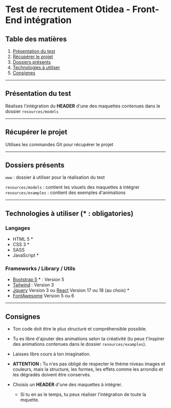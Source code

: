 # Test de recrutement Otidea - Front-End intégration

## Table des matières
1. [Présentation du test](#presentation-du-test)
2. [Récupérer le projet](#recuperer-le-projet)
3. [Dossiers présents](#dossiers-presents)
4. [Technologies à utiliser](#a-utiliser)
5. [Consignes](#consignes)

***

## Présentation du test
<a name="presentation-du-test"></a>
Réalises l'intégration du **HEADER** d'une des maquettes contenues dans le dossier `resources/models`

***

## Récupérer le projet
<a name="recuperer-le-projet"></a>
Utilises les commandes Git pour récupérer le projet

***

## Dossiers présents
<a name="dossiers-presents"></a>
`www` : dossier à utiliser pour la réalisation du test

`resources/models` : contient les visuels des maquettes à intégrer
`resources/examples` : contient des exemples d'animations

***

## Technologies à utiliser (* : obligatories)
<a name="a-utiliser"></a>

### Langages
- HTML 5 *
- CSS 3 *
- SASS
- JavaScript *

### Frameworks / Library / Utils
- [Bootstrap 5](https://getbootstrap.com) * : Version 5
- [Tailwind](https://tailwindcss.com) : Version 3
- [Jquery](https://jquery.com) Version 3 ou [React](https://reactjs.org) Version 17 ou 18 (au choix) *
- [FontAwesome](https://fontawesome.com) Version 5 ou 6

***

## Consignes
<a name="consignes"></a>
- Ton code doit être le plus structuré et compréhensible possible.


- Tu es libre d'ajouter des animations selon ta créativité (tu peux t'inspirer des animations contenues dans le dossier `resources/examples`).


- Laisses libre cours à ton imagination.


- **ATTENTION :** Tu n'es pas obligé de respecter le thème niveau images et couleurs, mais la structure, les formes, les effets comme les arrondis et les dégradés doivent être conservés.


- Choisis un **HEADER** d'une des maquettes à intégrer.
  - Si tu en as le temps, tu peux réaliser l'intégration de toute la mquette.